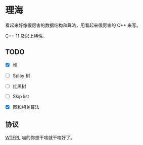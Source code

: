 # 理海

看起来好像很厉害的数据结构和算法，用看起来很厉害的 C++ 来写。

C++ 11 及以上特性。

## TODO

- [x] 堆
- [ ] Splay 树
- [ ] 红黑树
- [ ] Skip list
- [x] 图和相关算法


## 协议

[WTFPL](https://en.wikipedia.org/wiki/WTFPL)  喵的你想干啥就干啥好了。
